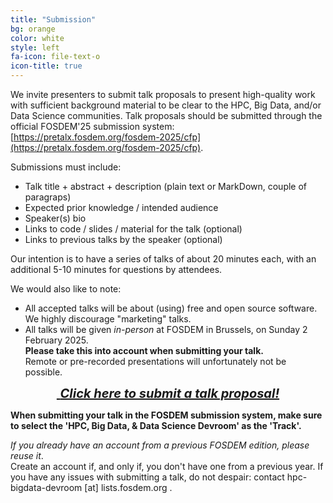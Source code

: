 ```yaml
---
title: "Submission"
bg: orange
color: white
style: left
fa-icon: file-text-o
icon-title: true
---
```


We invite presenters to submit talk proposals to present high-quality work with sufficient background
material to be clear to the HPC, Big Data, and/or Data Science communities.
Talk proposals should be submitted through the official FOSDEM'25 submission system:
[https://pretalx.fosdem.org/fosdem-2025/cfp](https://pretalx.fosdem.org/fosdem-2025/cfp).

Submissions must include:

- Talk title + abstract + description (plain text or MarkDown, couple of paragraps)
- Expected prior knowledge / intended audience
- Speaker(s) bio
- Links to code / slides / material for the talk (optional)
- Links to previous talks by the speaker (optional)

Our intention is to have a series of talks of about 20 minutes each, with an additional 5-10 minutes for questions by attendees.

We would also like to note:

- All accepted talks will be about (using) free and open source software.<br/>We highly discourage "marketing" talks.
- All talks will be given *in-person* at FOSDEM in Brussels, on Sunday 2 February 2025.<br/>
  <strong>Please take this into account when submitting your talk.</strong><br/>
  Remote or pre-recorded presentations will unfortunately not be possible.

<div style="text-align:center;">
  <p>
    <span style="font-size:20px;">
      <a href="https://pretalx.fosdem.org/fosdem-2025/cfp">
        <i class="fa fa-sign-in">&nbsp;<b>Click here to submit a talk proposal!</b></i>
      </a>
    </span>
  </p>
</div>

<!--
<p><strong>Submissions are closed since Friday Nov 23rd 2018.
The full devroom program is available at <a href="https://fosdem.org/2019/schedule/track/hpc,_big_data_and_data_science/">https://fosdem.org/2019/schedule/track/hpc,_big_data_and_data_science/</a>.</strong>.</p>
-->

<strong>When submitting your talk in the FOSDEM submission system, make sure to select the 'HPC, Big Data,
&amp; Data Science Devroom' as the 'Track'.</strong>

<em>If you already have an account from a previous FOSDEM edition, please reuse it</em>.<br/>
Create an account if, and only if, you don't have one from a previous year. If
you have any issues with submitting a talk, do not despair: contact hpc-bigdata-devroom [at] lists.fosdem.org .
